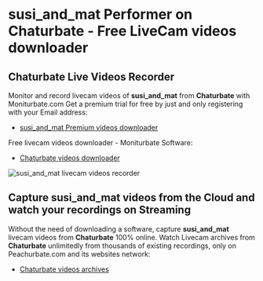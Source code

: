 # susi_and_mat Performer on Chaturbate - Free LiveCam videos downloader

## Chaturbate Live Videos Recorder

Monitor and record livecam videos of **susi_and_mat** from **Chaturbate** with Moniturbate.com
Get a premium trial for free by just and only registering with your Email address:
* [susi_and_mat Premium videos downloader](https://moniturbate.com/request-demo-licence-key.html)

Free livecam videos downloader - Moniturbate Software:
* [Chaturbate videos downloader](https://moniturbate.com/moniturbate-download-software.html)

![susi_and_mat livecam videos recorder](https://peachurnet.com/templates/moniturbate-software.png)


## Capture susi_and_mat videos from the Cloud and watch your recordings on Streaming

Without the need of downloading a software, capture **susi_and_mat** livecam videos from **Chaturbate** 100% online.
Watch Livecam archives from **Chaturbate** unlimitedly from thousands of existing recordings, only on Peachurbate.com and its websites network:
* [Chaturbate videos archives](https://peachurnet.com/)